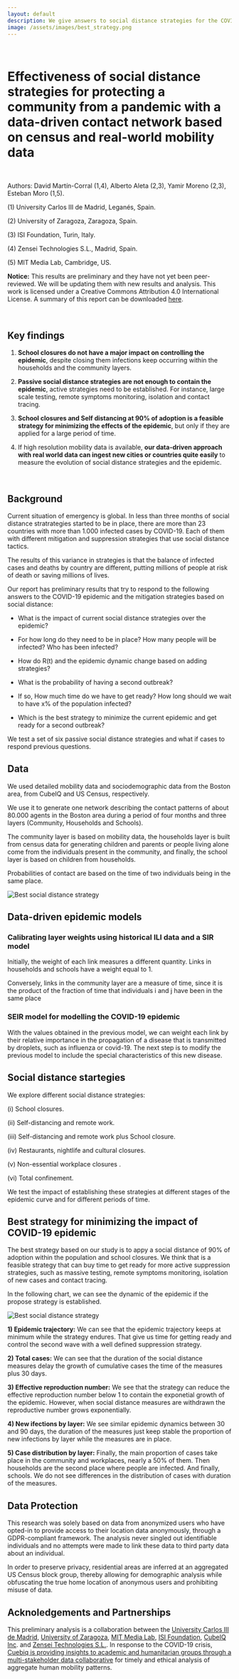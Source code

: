 ```yaml
---
layout: default
description: We give answers to social distance strategies for the COVID-19 pandemic.
image: /assets/images/best_strategy.png
---
```


<br>

# Effectiveness of social distance strategies for protecting a community from a pandemic with a data-driven contact network based on census and real-world mobility data

<br>

Authors: David Martín-Corral (1,4), Alberto Aleta (2,3), Yamir Moreno (2,3), Esteban Moro (1,5).
 
(1) University Carlos III de Madrid, Leganés, Spain.

(2) University of Zaragoza, Zaragoza, Spain.

(3) ISI Foundation, Turin, Italy.

(4) Zensei Technologies S.L., Madrid, Spain.

(5) MIT Media Lab, Cambridge, US.

**Notice:** This results are preliminary and they have not yet been peer-reviewed. We will be updating them with new results and analysis. This work is licensed under a Creative Commons Attribution 4.0 International License. A summary of this report can be downloaded [here](/).

<br>

## Key findings

  1. **School closures do not have a major impact on controlling the epidemic**, despite closing them infections keep occurring within the households and the community layers.

  2. **Passive social distance strategies are not enough to contain the epidemic**, active strategies need to be established. For instance, large scale testing, remote symptoms monitoring, isolation and contact tracing.

  3. **School closures and Self distancing at 90% of adoption is a feasible strategy for minimizing the effects of the epidemic**, but only if they are applied for a large period of time.

  4. If high resolution mobility data is available, **our data-driven approach with real world data can ingest new cities or countries quite easily** to measure the evolution of social distance strategies and the epidemic.

<br>

## Background

Current situation of emergency is global. In less than three months of social distance stratrategies started to be in place, there are more than 23 countries with more than 1.000 infected cases by COVID-19. Each of them with different mitigation and suppression strategies that use social distance tactics. 

The results of this variance in strategies is that the balance of infected cases and deaths by country are different, putting millions of people at risk of death or saving millions of lives. 

Our report has preliminary results that try to respond to the following answers to the COVID-19 epidemic and the mitigation strategies based on social distance:

* What is the impact of current social distance strategies over the epidemic? 

* For how long do they need to be in place? How many people will be infected? Who has been infected? 

* How do R(t) and the epidemic dynamic change based on adding strategies? 

* What is the probability of having a second outbreak? 

* If so, How much time do we have to get ready? How long should we wait to have x% of the population infected? 

* Which is the best strategy to minimize the current epidemic and get ready for a second outbreak?

We test a set of six passive social distance strategies and what if cases to respond previous questions.

## Data

We used detailed mobility data and sociodemographic data from the Boston area, from CubeIQ and US Census, respectively. 

We use it to generate one network describing the contact patterns of about 80.000 agents in the Boston area during a period of four months and three layers (Community, Households and Schools).

The community layer is based on mobility data, the households layer is built from census data for generating children and parents or people living alone come from the individuals present in the community, and finally, the school layer is based on children from households. 

Probabilities of contact are based on the time of two individuals being in the same place.

![Best social distance strategy](/assets/images/boston_population.png)

## Data-driven epidemic models

### Calibrating layer weights using historical ILI data and a SIR model

Initially, the weight of each link measures a different quantity. Links in households and schools have a weight equal to 1. 

Conversely, links in the community layer are a measure of time, since it is the product of the fraction of time that individuals i and j have been in the same place

### SEIR model for modelling the COVID-19 epidemic

With the values obtained in the previous model, we can weight each link by their relative importance in the propagation of a disease that is transmitted by droplets, such as influenza or covid-19. The next step is to modify the previous model to include the special characteristics of this new disease.

## Social distance startegies

We explore different social distance strategies:

(i) School closures.

(ii) Self-distancing and remote work.

(iii) Self-distancing and remote work plus School closure.

(iv) Restaurants, nightlife and cultural closures.

(v) Non-essential workplace closures .

(vi) Total confinement.

We test the impact of establishing these strategies at different stages of the epidemic curve and for different periods of time.

## Best strategy for minimizing the impact of COVID-19 epidemic

The best strategy based on our study is to appy a social distance of 90% of adoption within the population and school closures. We think that is a feasible strategy that can buy time to get ready for more active suppression strategies, such as massive testing, remote symptoms monitoring, isolation of new cases and contact tracing.

In the following chart, we can see the dynamic of the epidemic if the propose strategy is established.

![Best social distance strategy](/assets/images/best_strategy.png)

**1) Epidemic trajectory:** We can see that the epidemic trajectory keeps at minimum while the strategy endures. That give us time for getting ready and control the second wave with a well defined suppression strategy.

**2) Total cases:** We can see that the duration of the social distance measures delay the growth of cumulative cases the time of the measures plus 30 days.

**3) Effective reproduction number:** We see that the strategy can reduce the effective reproduction number below 1 to contain the exponetial growth of the epidemic. However, when social distance measures are withdrawn the reproductive number grows exponentially.

**4) New ifections by layer:** We see similar epidemic dynamics between 30 and 90 days, the duration of the measures just keep stable the proportion of new infections by layer while the measures are in place.

**5) Case distribution by layer:** Finally, the main proportion of cases take place in the community and workplaces, nearly a 50% of them. Then households are the second place where people are infected. And finally, schools. We do not see differences in the distribution of cases with duration of the measures.


## Data Protection

This research was solely based on data from anonymized users who have opted-in to provide access to their location data anonymously, through a GDPR-compliant framework. The analysis never singled out identifiable individuals and no attempts were made to link these data to third party data about an individual. 

In order to preserve privacy, residential areas are inferred at an aggregated US Census block group, thereby allowing for demographic analysis while obfuscating the true home location of anonymous users and prohibiting misuse of data.

## Acknoledgements and Partnerships

This preliminary analysis is a collaboration between the [University Carlos III de Madrid](), [University of Zaragoza](https://www.unizar.es/), [MIT Media Lab](https://www.media.mit.edu/people/emoro/overview/), [ISI Foundation](https://www.isi.it/en/home), [CubeIQ Inc](https://www.cuebiq.com/). and [Zensei Technologies S.L.](https://zenseiapp.com). In response to the COVID-19 crisis, [Cuebiq is providing insights to academic and humanitarian groups through a multi-stakeholder data collaborative](https://www.cuebiq.com/about/data-for-good/) for timely and ethical analysis of aggregate human mobility patterns.

  



